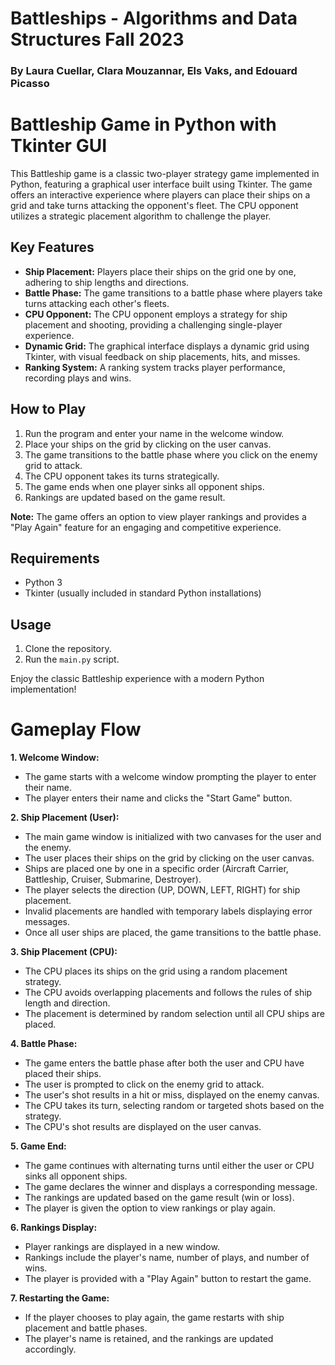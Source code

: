 # Battleships - Algorithms and Data Structures Fall 2023
### By Laura Cuellar, Clara Mouzannar, Els Vaks, and Edouard Picasso 

# Battleship Game in Python with Tkinter GUI

This Battleship game is a classic two-player strategy game implemented in Python, featuring a graphical user interface built using Tkinter. The game offers an interactive experience where players can place their ships on a grid and take turns attacking the opponent's fleet. The CPU opponent utilizes a strategic placement algorithm to challenge the player.

## Key Features
- **Ship Placement:** Players place their ships on the grid one by one, adhering to ship lengths and directions.
- **Battle Phase:** The game transitions to a battle phase where players take turns attacking each other's fleets.
- **CPU Opponent:** The CPU opponent employs a strategy for ship placement and shooting, providing a challenging single-player experience.
- **Dynamic Grid:** The graphical interface displays a dynamic grid using Tkinter, with visual feedback on ship placements, hits, and misses.
- **Ranking System:** A ranking system tracks player performance, recording plays and wins.

## How to Play
1. Run the program and enter your name in the welcome window.
2. Place your ships on the grid by clicking on the user canvas.
3. The game transitions to the battle phase where you click on the enemy grid to attack.
4. The CPU opponent takes its turns strategically.
5. The game ends when one player sinks all opponent ships.
6. Rankings are updated based on the game result.

**Note:** The game offers an option to view player rankings and provides a "Play Again" feature for an engaging and competitive experience.

## Requirements
- Python 3
- Tkinter (usually included in standard Python installations)

## Usage
1. Clone the repository.
2. Run the `main.py` script.

Enjoy the classic Battleship experience with a modern Python implementation!


# Gameplay Flow 
**1. Welcome Window:**
   - The game starts with a welcome window prompting the player to enter their name.
   - The player enters their name and clicks the "Start Game" button.

**2. Ship Placement (User):**
   - The main game window is initialized with two canvases for the user and the enemy.
   - The user places their ships on the grid by clicking on the user canvas.
   - Ships are placed one by one in a specific order (Aircraft Carrier, Battleship, Cruiser, Submarine, Destroyer).
   - The player selects the direction (UP, DOWN, LEFT, RIGHT) for ship placement.
   - Invalid placements are handled with temporary labels displaying error messages.
   - Once all user ships are placed, the game transitions to the battle phase.

**3. Ship Placement (CPU):**
   - The CPU places its ships on the grid using a random placement strategy.
   - The CPU avoids overlapping placements and follows the rules of ship length and direction.
   - The placement is determined by random selection until all CPU ships are placed.

**4. Battle Phase:**
   - The game enters the battle phase after both the user and CPU have placed their ships.
   - The user is prompted to click on the enemy grid to attack.
   - The user's shot results in a hit or miss, displayed on the enemy canvas.
   - The CPU takes its turn, selecting random or targeted shots based on the strategy.
   - The CPU's shot results are displayed on the user canvas.

**5. Game End:**
   - The game continues with alternating turns until either the user or CPU sinks all opponent ships.
   - The game declares the winner and displays a corresponding message.
   - The rankings are updated based on the game result (win or loss).
   - The player is given the option to view rankings or play again.

**6. Rankings Display:**
   - Player rankings are displayed in a new window.
   - Rankings include the player's name, number of plays, and number of wins.
   - The player is provided with a "Play Again" button to restart the game.

**7. Restarting the Game:**
   - If the player chooses to play again, the game restarts with ship placement and battle phases.
   - The player's name is retained, and the rankings are updated accordingly.

